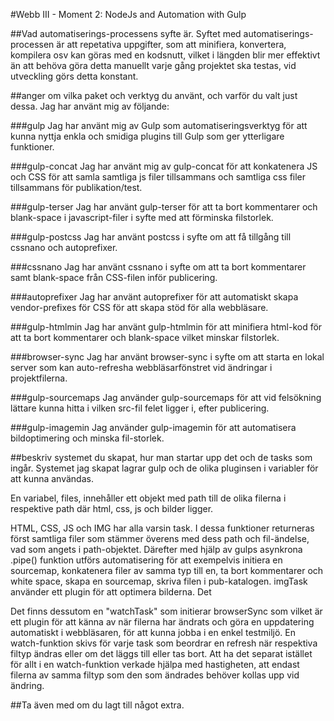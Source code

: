 #Webb III - Moment 2: NodeJs and Automation with Gulp


##Vad automatiserings-processens syfte är.
Syftet med automatiserings-processen är att repetativa uppgifter, som att minifiera, konvertera, kompilera osv kan göras med en kodsnutt, vilket i längden blir mer effektivt än att behöva göra detta manuellt varje gång projektet ska testas, vid utveckling görs detta konstant.

##anger om vilka paket och verktyg du använt, och varför du valt just dessa.
Jag har använt mig av följande:

###gulp
Jag har använt mig av Gulp som automatiseringsverktyg för att kunna nyttja enkla och smidiga plugins till Gulp som ger ytterligare funktioner.

###gulp-concat
Jag har använt mig av gulp-concat för att konkatenera JS och CSS för att samla samtliga js filer tillsammans och samtliga css filer tillsammans för publikation/test.

###gulp-terser
Jag har använt gulp-terser för att ta bort kommentarer och blank-space i javascript-filer i syfte med att förminska filstorlek.

###gulp-postcss
Jag har använt postcss i syfte om att få tillgång till cssnano och autoprefixer.

###cssnano
Jag har använt cssnano i syfte om att ta bort kommentarer samt blank-space från CSS-filen inför publicering.

###autoprefixer
Jag har använt autoprefixer för att automatiskt skapa vendor-prefixes för CSS för att skapa stöd för alla webbläsare.

###gulp-htmlmin
Jag har använt gulp-htmlmin för att minifiera html-kod för att ta bort kommentarer och blank-space vilket minskar filstorlek.


###browser-sync
Jag har använt browser-sync i syfte om att starta en lokal server som kan auto-refresha webbläsarfönstret vid ändringar i projektfilerna.

###gulp-sourcemaps
Jag använder gulp-sourcemaps för att vid felsökning lättare kunna hitta i vilken src-fil felet ligger i, efter publicering.

###gulp-imagemin
Jag använder gulp-imagemin för att automatisera bildoptimering och minska fil-storlek.

##beskriv systemet du skapat, hur man startar upp det och de tasks som ingår.
Systemet jag skapat lagrar gulp och de olika pluginsen i variabler för att kunna användas. 

En variabel, files, innehåller ett objekt med path till de olika filerna i respektive path där html, css, js och bilder ligger.

HTML, CSS, JS och IMG har alla varsin task. I dessa funktioner returneras först samtliga filer som stämmer överens med dess path och fil-ändelse, vad som angets i path-objektet. Därefter med hjälp av gulps asynkrona .pipe() funktion utförs automatisering för att exempelvis initiera en sourcemap, konkatenera filer av samma typ till en, ta bort kommentarer och white space, skapa en sourcemap, skriva filen i pub-katalogen. imgTask använder ett plugin för att optimera bilderna. Det

Det finns dessutom en "watchTask" som initierar browserSync som vilket är ett plugin för att känna av när filerna har ändrats och göra en uppdatering automatiskt i webbläsaren, för att kunna jobba i en enkel testmiljö. En watch-funktion skivs för varje task som beordrar en refresh när respektiva filtyp ändras eller om det läggs till eller tas bort. Att ha det separat istället för allt i en watch-funktion verkade hjälpa med hastigheten, att endast filerna av samma filtyp som den som ändrades behöver kollas upp vid ändring.

##Ta även med om du lagt till något extra.
